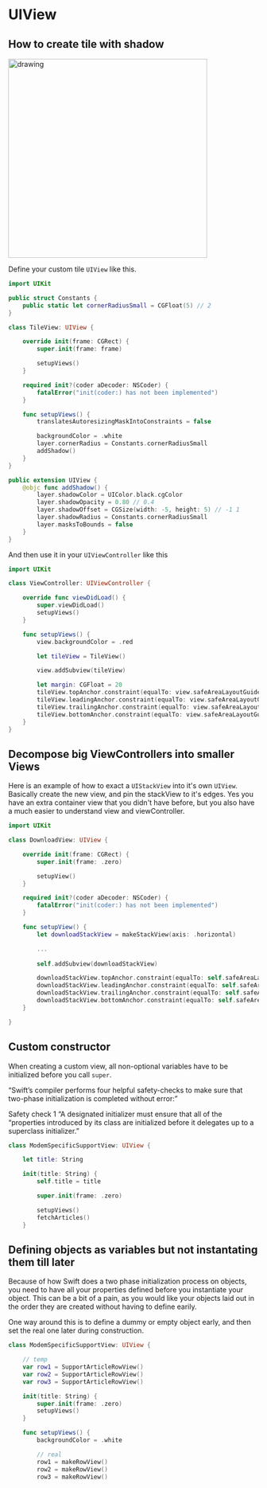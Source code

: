 # UIView

## How to create tile with shadow

<img src="https://github.com/jrasmusson/ios-starter-kit/blob/master/basics/UIView/images/tile.png" alt="drawing" width="400"/>


Define your custom tile `UIView` like this.

```swift
import UIKit

public struct Constants {
    public static let cornerRadiusSmall = CGFloat(5) // 2
}

class TileView: UIView {

    override init(frame: CGRect) {
        super.init(frame: frame)

        setupViews()
    }

    required init?(coder aDecoder: NSCoder) {
        fatalError("init(coder:) has not been implemented")
    }

    func setupViews() {
        translatesAutoresizingMaskIntoConstraints = false

        backgroundColor = .white
        layer.cornerRadius = Constants.cornerRadiusSmall
        addShadow()
    }
}

public extension UIView {
    @objc func addShadow() {
        layer.shadowColor = UIColor.black.cgColor
        layer.shadowOpacity = 0.80 // 0.4
        layer.shadowOffset = CGSize(width: -5, height: 5) // -1 1
        layer.shadowRadius = Constants.cornerRadiusSmall
        layer.masksToBounds = false
    }
}
```
And then use it in your `UIViewController` like this

```swift
import UIKit

class ViewController: UIViewController {

    override func viewDidLoad() {
        super.viewDidLoad()
        setupViews()
    }

    func setupViews() {
        view.backgroundColor = .red

        let tileView = TileView()

        view.addSubview(tileView)

        let margin: CGFloat = 20
        tileView.topAnchor.constraint(equalTo: view.safeAreaLayoutGuide.topAnchor, constant: margin).isActive = true
        tileView.leadingAnchor.constraint(equalTo: view.safeAreaLayoutGuide.leadingAnchor, constant: margin).isActive = true
        tileView.trailingAnchor.constraint(equalTo: view.safeAreaLayoutGuide.trailingAnchor, constant: -margin).isActive = true
        tileView.bottomAnchor.constraint(equalTo: view.safeAreaLayoutGuide.bottomAnchor, constant: -margin).isActive = true
    }
}
```


## Decompose big ViewControllers into smaller Views

Here is an example of how to exact a `UIStackView` into it's own `UIView`. Basically create the new view, and pin the stackView to it's edges. Yes you have an extra container view that you didn't have before, but you also have a much easier to understand view and viewController.

```swift
import UIKit

class DownloadView: UIView {

    override init(frame: CGRect) {
        super.init(frame: .zero)

        setupView()
    }

    required init?(coder aDecoder: NSCoder) {
        fatalError("init(coder:) has not been implemented")
    }

    func setupView() {
        let downloadStackView = makeStackView(axis: .horizontal)

        ...
        
        self.addSubview(downloadStackView)

        downloadStackView.topAnchor.constraint(equalTo: self.safeAreaLayoutGuide.topAnchor).isActive = true
        downloadStackView.leadingAnchor.constraint(equalTo: self.safeAreaLayoutGuide.leadingAnchor).isActive = true
        downloadStackView.trailingAnchor.constraint(equalTo: self.safeAreaLayoutGuide.trailingAnchor).isActive = true
        downloadStackView.bottomAnchor.constraint(equalTo: self.safeAreaLayoutGuide.bottomAnchor).isActive = true
    }

}
```

## Custom constructor

When creating a custom view, all non-optional variables have to be initialized before you call `super`.

“Swift’s compiler performs four helpful safety-checks to make sure that two-phase initialization is completed without error:”

Safety check 1 “A designated initializer must ensure that all of the “properties introduced by its class are initialized before it delegates up to a superclass initializer.”	

```swift
class ModemSpecificSupportView: UIView {

    let title: String

    init(title: String) {
        self.title = title

        super.init(frame: .zero)

        setupViews()
        fetchArticles()
    }
```

## Defining objects as variables but not instantating them till later

Because of how Swift does a two phase initialization process on objects, you need to have all your properties defined before you instantiate your object. This can be a bit of a pain, as you would like your objects laid out in the order they are created without having to define earily.

One way around this is to define a dummy or empty object early, and then set the real one later during construction.

```swift
class ModemSpecificSupportView: UIView {

    // temp
    var row1 = SupportArticleRowView()
    var row2 = SupportArticleRowView()
    var row3 = SupportArticleRowView()

    init(title: String) {
        super.init(frame: .zero)
        setupViews()
    }

    func setupViews() {
        backgroundColor = .white

        // real
        row1 = makeRowView()
        row2 = makeRowView()
        row3 = makeRowView()
 ```

